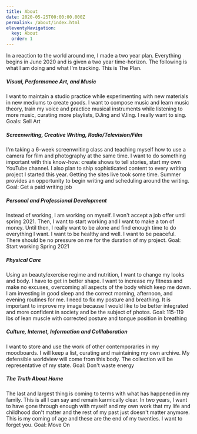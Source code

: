 ```yaml
---
title: About
date: 2020-05-25T00:00:00.000Z
permalink: /about/index.html
eleventyNavigation:
  key: About
  order: 1
---
```


In a reaction to the world around me, I made a two year plan. Everything begins in June 2020 and is given a two year time-horizon. The following is what I am doing and what I'm tracking. This is The Plan.

##### Visual, Performance Art, and Music

I want to maintain a studio practice while experimenting with new materials in new mediums to create goods. I want to compose music and learn music theory, train my voice and practice musical instruments while listening to more music, curating more playlists, DJing and VJing. I really want to sing.
Goals: Sell Art

##### Screenwriting, Creative Writing, Radio/Television/Film

I'm taking a 6-week screenwriting class and teaching myself how to use a camera for film and photography at the same time. I want to do something important with this know-how: create shows to tell stories, start my own YouTube channel. I also plan to ship sophisticated content to every writing project I started this year. Getting the sites live took some time. Summer provides an opportunity to begin writing and scheduling around the writing.
Goal: Get a paid writing job

##### Personal and Professional Development

Instead of working, I am working on myself. I won't accept a job offer until spring 2021. Then, I want to start working and I want to make a ton of money. Until then, I really want to be alone and find enough time to do everything I want. I want to be healthy and well. I want to be peaceful. There should be no pressure on me for the duration of my project.
Goal: Start working Spring 2021

##### Physical Care

Using an beauty/exercise regime and nutrition, I want to change my looks and body. I have to get in better shape. I want to increase my fitness and make no excuses, overcoming all aspects of the body which keep me down. I am investing in good sleep and the correct morning, afternoon, and evening routines for me. I need to fix my posture and breathing. It is important to improve my image because I would like to be better integrated and more confident in society and be the subject of photos.
Goal: 115-119 lbs of lean muscle with corrected posture and tongue position in breathing

##### Culture, Internet, Information and Colllaboration

I want to store and use the work of other contemporaries in my moodboards. I will keep a list, curating and maintaining my own archive. My defensible worldview will come from this body. The collection will be representative of my state.
Goal: Don't waste energy

##### The Truth About Home

The last and largest thing is coming to terms with what has happened in my family. This is all I can say and remain karmically clear. In two years, I want to have gone through enough with myself and my own work that my life and childhood don't matter and the rest of my past just doesn't matter anymore. This is my coming of age and these are the end of my twenties. I want to forget you.
Goal: Move On
